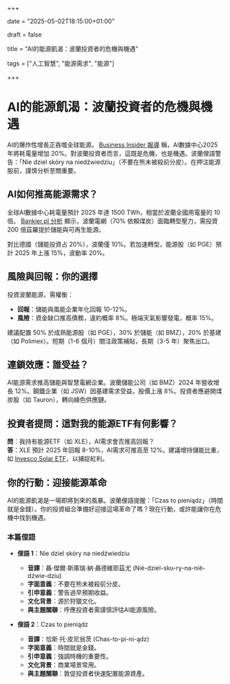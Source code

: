 +++

date = "2025-05-02T18:15:00+01:00"

draft = false

title = "AI的能源飢渴：波蘭投資者的危機與機遇"

tags = ["人工智慧", "能源需求", "能源"]

+++

# AI的能源飢渴：波蘭投資者的危機與機遇

AI的爆炸性增長正吞噬全球能源。 [Business Insider 報導](https://businessinsider.com.pl/gospodarka/rozwoj-sztucznej-inteligencji-drastycznie-zwieksza-zapotrzebowanie-na-energie/6sr6pg5) 稱，AI數據中心2025 年將耗電量增加 20%。對波蘭投資者而言，這既是危機，也是機遇。波蘭俚語警告：「Nie dziel skóry na niedźwiedziu」（不要在熊未被殺前分皮）。在押注能源股前，謹慎分析至關重要。

## AI如何推高能源需求？

全球AI數據中心耗電量預計 2025 年達 1500 TWh，相當於波蘭全國用電量的 10 倍。 [Bankier.pl 分析](https://www.bankier.pl/wiadomosc/Rozwoj-sztucznej-inteligencji-drastycznie-zwieksza-zapotrzebowanie-na-energie-8932693.html) 顯示，波蘭電網（70% 依賴煤炭）面臨轉型壓力，需投資 200 億茲羅提於儲能與可再生能源。

對比德國（儲能投資占 20%），波蘭僅 10%。若加速轉型，能源股（如 PGE）預計 2025 年上漲 15%，波動率 20%。

## 風險與回報：你的選擇

投資波蘭能源，需權衡：
- **回報**：儲能與風能企業年化回報 10-12%。
- **風險**：資金缺口推高債務，違約概率 8%。極端天氣影響發電，概率 15%。

建議配置 50% 於成熟能源股（如 PGE），30% 於儲能（如 BMZ），20% 於基建（如 Polimex）。短期（1-6 個月）關注政策補貼，長期（3-5 年）聚焦出口。

## 連鎖效應：誰受益？

AI能源需求推高儲能與智慧電網企業。波蘭儲能公司（如 BMZ）2024 年營收增長 12%。鋼鐵企業（如 JSW）因基建需求受益，股價上漲 8%。投資者應避開煤炭股（如 Tauron），轉向綠色供應鏈。

## 投資者提問：這對我的能源ETF有何影響？

**問**：我持有能源ETF（如 XLE），AI需求會否推高回報？  
**答**：XLE 預計 2025 年回報 8-10%，AI需求可推高至 12%。建議增持儲能比重，如 [Invesco Solar ETF](https://www.invesco.com/)，以捕捉紅利。

## 你的行動：迎接能源革命

AI的能源飢渴是一場即將到來的風暴。波蘭俚語提醒：「Czas to pieniądz」（時間就是金錢）。你的投資組合準備好迎接這場革命了嗎？現在行動，或許能讓你在危機中找到機遇。

### 本篇俚語

- **俚語 1**：Nie dziel skóry na niedźwiedziu  
  - **音譯**：聶·傑爾·斯庫瑞·納·聶德維耶茲尤 (Niè-dziel-sku-ry-na-niè-dźwie-dziu)  
  - **字面意義**：不要在熊未被殺前分皮。  
  - **引申意義**：警告過早預期收益。  
  - **文化背景**：源於狩獵文化。  
  - **與主題關聯**：呼應投資者需謹慎評估AI能源風險。

- **俚語 2**：Czas to pieniądz  
  - **音譯**：恰斯·托·皮尼翁茨 (Chas-to-pi-ni-ądz)  
  - **字面意義**：時間就是金錢。  
  - **引申意義**：強調時機的重要性。  
  - **文化背景**：商業場景常用。  
  - **與主題關聯**：敦促投資者快速配置能源資產。


